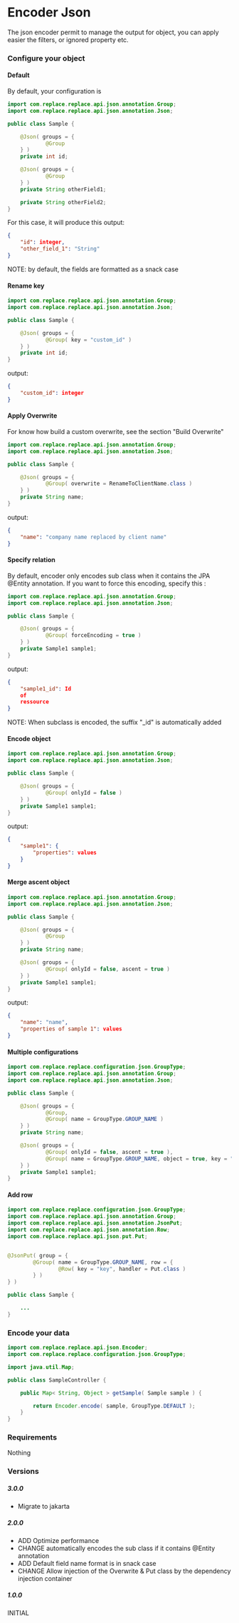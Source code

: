 # Encoder Json

The json encoder permit to manage the output for object,
you can apply easier the filters, or ignored property etc.

### Configure your object

#### Default

By default, your configuration is

```java
import com.replace.replace.api.json.annotation.Group;
import com.replace.replace.api.json.annotation.Json;

public class Sample {

    @Json( groups = {
            @Group
    } )
    private int id;

    @Json( groups = {
            @Group
    } )
    private String otherField1;

    private String otherField2;
}
```

For this case, it will produce this output:

```json
{
    "id": integer,
    "other_field_1": "String"
}
```

NOTE: by default, the fields are formatted as a snack case

#### Rename key

```java
import com.replace.replace.api.json.annotation.Group;
import com.replace.replace.api.json.annotation.Json;

public class Sample {

    @Json( groups = {
            @Group( key = "custom_id" )
    } )
    private int id;
}
```

output:

```json
{
    "custom_id": integer
}
```

#### Apply Overwrite

For know how build a custom overwrite, see the section "Build Overwrite"

```java
import com.replace.replace.api.json.annotation.Group;
import com.replace.replace.api.json.annotation.Json;

public class Sample {

    @Json( groups = {
            @Group( overwrite = RenameToClientName.class )
    } )
    private String name;
}
```

output:

```json
{
    "name": "company name replaced by client name"
}
```

#### Specify relation

By default, encoder only encodes sub class when it contains the JPA @Entity annotation.
If you want to force this encoding, specify this :

```java
import com.replace.replace.api.json.annotation.Group;
import com.replace.replace.api.json.annotation.Json;

public class Sample {

    @Json( groups = {
            @Group( forceEncoding = true )
    } )
    private Sample1 sample1;
}
```

output:

```json
{
    "sample1_id": Id
    of
    ressource
}
```

NOTE: When subclass is encoded, the suffix "_id" is automatically added

#### Encode object

```java
import com.replace.replace.api.json.annotation.Group;
import com.replace.replace.api.json.annotation.Json;

public class Sample {

    @Json( groups = {
            @Group( onlyId = false )
    } )
    private Sample1 sample1;
}
```

output:

```json
{
    "sample1": {
        "properties": values
    }
}
```

#### Merge ascent object

```java
import com.replace.replace.api.json.annotation.Group;
import com.replace.replace.api.json.annotation.Json;

public class Sample {

    @Json( groups = {
            @Group
    } )
    private String name;

    @Json( groups = {
            @Group( onlyId = false, ascent = true )
    } )
    private Sample1 sample1;
}
```

output:

```json
{
    "name": "name",
    "properties of sample 1": values
}
```

#### Multiple configurations

```java
import com.replace.replace.configuration.json.GroupType;
import com.replace.replace.api.json.annotation.Group;
import com.replace.replace.api.json.annotation.Json;

public class Sample {

    @Json( groups = {
            @Group,
            @Group( name = GroupType.GROUP_NAME )
    } )
    private String name;

    @Json( groups = {
            @Group( onlyId = false, ascent = true ),
            @Group( name = GroupType.GROUP_NAME, object = true, key = "sample1_id" )
    } )
    private Sample1 sample1;
}
```

#### Add row

```java
import com.replace.replace.configuration.json.GroupType;
import com.replace.replace.api.json.annotation.Group;
import com.replace.replace.api.json.annotation.JsonPut;
import com.replace.replace.api.json.annotation.Row;
import com.replace.replace.api.json.put.Put;


@JsonPut( group = {
        @Group( name = GroupType.GROUP_NAME, row = {
                @Row( key = "key", handler = Put.class )
        } )
} )

public class Sample {

    ...
}
```

### Encode your data

```java
import com.replace.replace.api.json.Encoder;
import com.replace.replace.configuration.json.GroupType;

import java.util.Map;

public class SampleController {

    public Map< String, Object > getSample( Sample sample ) {

        return Encoder.encode( sample, GroupType.DEFAULT );
    }
}
```

### Requirements

Nothing

### Versions

##### 3.0.0

- Migrate to jakarta

##### 2.0.0

- ADD Optimize performance
- CHANGE automatically encodes the sub class if it contains @Entity annotation
- ADD Default field name format is in snack case
- CHANGE Allow injection of the Overwrite & Put class by the dependency injection container

##### 1.0.0

INITIAL